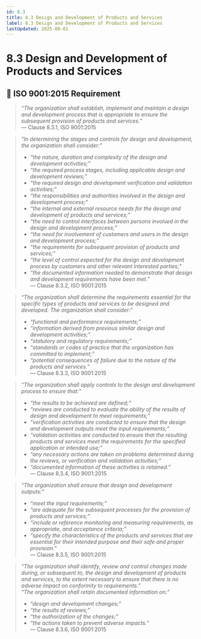 ```yaml
---
id: 8.3
title: 8.3 Design and Development of Products and Services
label: 8.3 Design and Development of Products and Services
lastUpdated: 2025-08-01
---
```


# 8.3 Design and Development of Products and Services

## 🧾 ISO 9001:2015 Requirement

> _“The organization shall establish, implement and maintain a design and development process that is appropriate to ensure the subsequent provision of products and services.”_  
> — Clause 8.3.1, ISO 9001:2015

> _“In determining the stages and controls for design and development, the organization shall consider:”_  
> - _“the nature, duration and complexity of the design and development activities;”_  
> - _“the required process stages, including applicable design and development reviews;”_  
> - _“the required design and development verification and validation activities;”_  
> - _“the responsibilities and authorities involved in the design and development process;”_  
> - _“the internal and external resource needs for the design and development of products and services;”_  
> - _“the need to control interfaces between persons involved in the design and development process;”_  
> - _“the need for involvement of customers and users in the design and development process;”_  
> - _“the requirements for subsequent provision of products and services;”_  
> - _“the level of control expected for the design and development process by customers and other relevant interested parties;”_  
> - _“the documented information needed to demonstrate that design and development requirements have been met.”_  
> — Clause 8.3.2, ISO 9001:2015

> _“The organization shall determine the requirements essential for the specific types of products and services to be designed and developed. The organization shall consider:”_  
> - _“functional and performance requirements;”_  
> - _“information derived from previous similar design and development activities;”_  
> - _“statutory and regulatory requirements;”_  
> - _“standards or codes of practice that the organization has committed to implement;”_  
> - _“potential consequences of failure due to the nature of the products and services.”_  
> — Clause 8.3.3, ISO 9001:2015

> _“The organization shall apply controls to the design and development process to ensure that:”_  
> - _“the results to be achieved are defined;”_  
> - _“reviews are conducted to evaluate the ability of the results of design and development to meet requirements;”_  
> - _“verification activities are conducted to ensure that the design and development outputs meet the input requirements;”_  
> - _“validation activities are conducted to ensure that the resulting products and services meet the requirements for the specified application or intended use;”_  
> - _“any necessary actions are taken on problems determined during the reviews, or verification and validation activities;”_  
> - _“documented information of these activities is retained.”_  
> — Clause 8.3.4, ISO 9001:2015

> _“The organization shall ensure that design and development outputs:”_  
> - _“meet the input requirements;”_  
> - _“are adequate for the subsequent processes for the provision of products and services;”_  
> - _“include or reference monitoring and measuring requirements, as appropriate, and acceptance criteria;”_  
> - _“specify the characteristics of the products and services that are essential for their intended purpose and their safe and proper provision.”_  
> — Clause 8.3.5, ISO 9001:2015

> _“The organization shall identify, review and control changes made during, or subsequent to, the design and development of products and services, to the extent necessary to ensure that there is no adverse impact on conformity to requirements.”_  
> _“The organization shall retain documented information on:”_  
> - _“design and development changes;”_  
> - _“the results of reviews;”_  
> - _“the authorization of the changes;”_  
> - _“the actions taken to prevent adverse impacts.”_  
> — Clause 8.3.6, ISO 9001:2015
